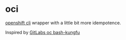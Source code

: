 # oci

[openshift cli](https://docs.openshift.com/container-platform/latest/cli_reference/openshift_cli/developer-cli-commands.html) wrapper with a little bit more idempotence.

Inspired by [GitLabs oc bash-kungfu](https://gitlab.com/gitlab-org/gitlab/-/blob/master/lib/gitlab/ci/templates/OpenShift.gitlab-ci.yml#L35)


